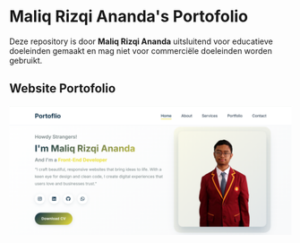 # Maliq Rizqi Ananda's Portofolio
Deze repository is door **Maliq Rizqi Ananda** uitsluitend voor educatieve doeleinden gemaakt en mag niet voor commerciële doeleinden worden gebruikt.

## Website Portofolio

![Home](https://github.com/mxl1qr/portofolio-website/blob/main/preview/preview-home.png)
